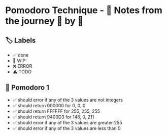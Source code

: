 # Pomodoro Technique - 📝 Notes from the journey 🍅 by 🍅


## 🏷️ Labels

- ✅ done
- 🚧 WIP
- ❌ ERROR
- ⚠ TODO

## 🍅 Pomodoro 1

- ✅ should error if any of the 3 values are not integers
- ✅ should return 000000 for 0, 0, 0    
- ✅ should return FFFFFF for 255, 255, 255
- ✅ should return 9400D3 for 148, 0, 211
- ✅ should error if any of the 3 values are greater 255
- ✅ should error if any of the 3 values are less than 0